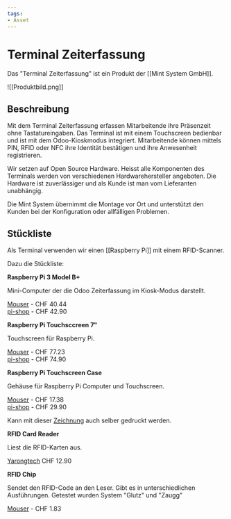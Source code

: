 ```yaml
---
tags:
- Asset
---
```

# Terminal Zeiterfassung
Das "Terminal Zeiterfassung" ist ein Produkt der [[Mint System GmbH]].

![[Produktbild.png]]

## Beschreibung

Mit dem Terminal Zeiterfassung erfassen Mitarbeitende ihre Präsenzeit ohne Tastatureingaben. Das Terminal ist mit einem Touchscreen bedienbar und ist mit dem Odoo-Kioskmodus integriert. Mitarbeitende können mittels PIN, RFID oder NFC ihre Identität bestätigen und ihre Anwesenheit registrieren.

Wir setzen auf Open Source Hardware.  Heisst alle Komponenten des Terminals werden von verschiedenen Hardwarehersteller angeboten. Die Hardware ist zuverlässiger und als Kunde ist man vom Lieferanten unabhängig.

Die Mint System übernimmt die Montage vor Ort und unterstützt den Kunden bei der Konfiguration oder allfälligen Problemen. 

## Stückliste

Als Terminal verwenden wir einen [[Raspberry Pi]] mit einem RFID-Scanner.

Dazu die Stückliste:

**Raspberry Pi 3 Model B+**

Mini-Computer der die Odoo Zeiterfassung im Kiosk-Modus darstellt.

[Mouser](https://www.mouser.ch/new/raspberry-pi/raspberry-pi-3-bplus/) - CHF 40.44\
[pi-shop](https://www.pi-shop.ch/raspberry-pi-3-model-b) - CHF 42.90

**Raspberry Pi Touchsccreen 7"**

Touchscreen für Raspberry Pi.

[Mouser](https://www.mouser.ch/ProductDetail/474-LCD-13733/) - CHF 77.23\
[pi-shop](https://www.pi-shop.ch/raspberry-pi-7-touch-screen-display-mit-10-finger-capacitive-touch) - CHF 74.90

**Raspberry Pi Touchscreen Case**

Gehäuse für Raspberry Pi Computer und Touchscreen.

[Mouser](https://www.mouser.ch/ProductDetail/713-114992003/) - CHF 17.38\
[pi-shop](https://www.pi-shop.ch/gehaeuse-fuer-offizielles-7-zoll-rpi-display-kompatibel-mit-raspberry-pi-4-model-b-schwarz) - CHF 29.90

Kann mit dieser [Zeichnung](https://www.thingiverse.com/thing:1585924) auch selber gedruckt werden.

**RFID Card Reader**

Liest die RFID-Karten aus.

[Yarongtech](https://www.yarongtech.com/collections/rfid-reader/products/mifare-classic-card-reader-hf-rfid-usb-13-56mhz-iso14443a-ic-reader) CHF 12.90

**RFID Chip**

Sendet den RFID-Code an den Leser. Gibt es in unterschiedlichen Ausführungen.
Getestet wurden System "Glutz" und "Zaugg"

[Mouser](https://www.mouser.ch/ProductDetail/Mikroe/MIKROE-1475/?qs=Jl8P5Tpu6m3JMLFFxNymZw%3D%3D) - CHF 1.83
